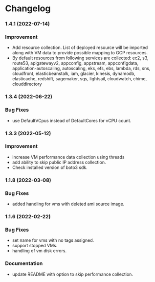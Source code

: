 # Changelog

### 1.4.1 (2022-07-14)

### Improvement
* Add resource collection. List of deployed resource will be imported along with VM data to provide possible mapping to GCP resources.
* By default resources from following services are collected: 
        ec2, s3, route53, apigatewayv2, appconfig,
        appstream, appconfigdata, application-autoscaling,
        autoscaling, eks, efs, ebs, lambda, rds, sns,
        cloudfront, elasticbeanstalk, iam, glacier, kinesis,
        dynamodb, elasticache, redshift, sagemaker, sqs,
        lightsail, cloudwatch, chime, clouddirectory


### 1.3.4 (2022-06-22)

### Bug Fixes
* use DefaultVCpus instead of DefaultCores for vCPU count.


### 1.3.3 (2022-05-12)

### Improvement
* increase VM performance data collection using threads
* add ability to skip public IP address collection. 
* Check installed version of boto3 sdk. 

### 1.1.8 (2022-03-08)

### Bug Fixes
* added handling for vms with deleted ami source image.


### 1.1.6 (2022-02-22)

### Bug Fixes
* set name for vms with no tags assigned.
* support stopped VMs.
* handling of vm disk errors.

### Documentation
* update README with option to skip performance collection.

